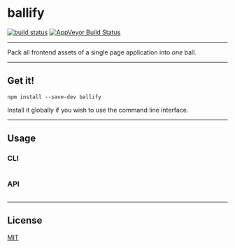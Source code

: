 # ballify

[![build status](http://img.shields.io/travis/chiefbiiko/ballify.svg?style=flat)](http://travis-ci.org/chiefbiiko/ballify) [![AppVeyor Build Status](https://ci.appveyor.com/api/projects/status/github/chiefbiiko/ballify?branch=master&svg=true)](https://ci.appveyor.com/project/chiefbiiko/ballify)

***

Pack all frontend assets of a single page application into *one* ball.

***

## Get it!

`npm install --save-dev ballify`

Install it globally if you wish to use the command line interface.

***

## Usage

### CLI

``` js

```

### API

``` js

```

***

## License

[MIT](./license.md)
